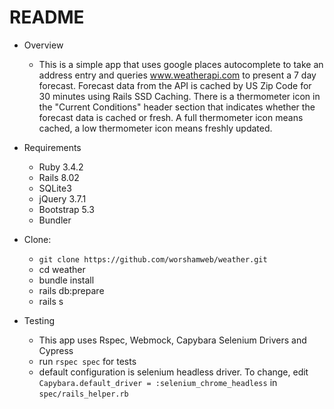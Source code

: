 # README

* Overview
  * This is a simple app that uses google places autocomplete to take an address entry and queries www.weatherapi.com 
  to present a 7 day forecast.  Forecast data from the API is cached by US Zip Code for 30 minutes using Rails SSD Caching. 
  There is a thermometer icon in the "Current Conditions" header section that indicates whether the forecast data is 
  cached or fresh. A full thermometer icon means cached, a low thermometer icon means freshly updated.


* Requirements
  * Ruby 3.4.2
  * Rails 8.02
  * SQLite3
  * jQuery 3.7.1
  * Bootstrap 5.3
  * Bundler

* Clone:
  * `git clone https://github.com/worshamweb/weather.git`
  * cd weather
  * bundle install
  * rails db:prepare
  * rails s

* Testing
  * This app uses Rspec, Webmock, Capybara Selenium Drivers and Cypress
  * run `rspec spec` for tests
  * default configuration is selenium headless driver. To change, edit `Capybara.default_driver = :selenium_chrome_headless`
  in `spec/rails_helper.rb`
  
